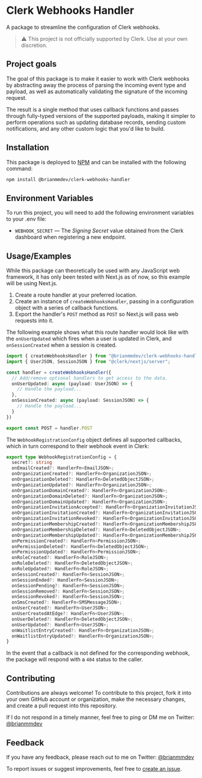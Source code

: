 
# Clerk Webhooks Handler

A package to streamline the configuration of Clerk webhooks.

> ⚠ This project is not officially supported by Clerk. Use at your own discretion.

## Project goals

The goal of this package is to make it easier to work with Clerk webhooks by abstracting away the process of parsing the incoming event type and payload, as well as automatically validating the signature of the incoming request.

The result is a single method that uses callback functions and passes through fully-typed versions of the supported payloads, making it simpler to perform operations such as updating database records, sending custom notifications, and any other custom logic that you'd like to build.

## Installation

This package is deployed to [NPM](https://www.npmjs.com/package/@brianmmdev/clerk-webhooks-handler) and can be installed with the following command:

```bash
npm install @brianmmdev/clerk-webhooks-handler
```

## Environment Variables

To run this project, you will need to add the following environment variables to your .env file:

- `WEBHOOK_SECRET` — The _Signing Secret_ value obtained from the Clerk dashboard when registering a new endpoint.

## Usage/Examples

While this package can theoretically be used with any JavaScript web framework, it has only been tested with Next.js as of now, so this example will be using Next.js.

1. Create a route handler at your preferred location.
2. Create an instance of `createWebhooksHandler`, passing in a configuration object with a series of callback functions.
3. Export the handler's `POST` method as `POST` so Next.js will pass web requests into it.

The following example shows what this route handler would look like with the `onUserUpdated` which fires when a user is updated in Clerk, and `onSessionCreated` when a session is created.

```ts
import { createWebhooksHandler } from "@brianmmdev/clerk-webhooks-handler";
import { UserJSON, SessionJSON } from "@clerk/nextjs/server";

const handler = createWebhooksHandler({
  // Add/remove optional handlers to get access to the data.
  onUserUpdated: async (payload: UserJSON) => {
    // Handle the payload...
  },
  onSessionCreated: async (payload: SessionJSON) => {
    // Handle the payload...
  }
})

export const POST = handler.POST
```

The `WebhookRegistrationConfig` object defines all supported callbacks, which in turn correspond to their webhook event in Clerk:

```ts
export type WebhookRegistrationConfig = {
  secret?: string
  onEmailCreated?: HandlerFn<EmailJSON>;
  onOrganizationCreated?: HandlerFn<OrganizationJSON>;
  onOrganizationDeleted?: HandlerFn<DeletedObjectJSON>;
  onOrganizationUpdated?: HandlerFn<OrganizationJSON>;
  onOrganizationDomainCreated?: HandlerFn<OrganizationJSON>;
  onOrganizationDomainDeleted?: HandlerFn<OrganizationJSON>;
  onOrganizationDomainUpdated?: HandlerFn<OrganizationJSON>;
  onOrganizationInvitationAccepted?: HandlerFn<OrganizationInvitationJSON>;
  onOrganizationInvitationCreated?: HandlerFn<OrganizationInvitationJSON>;
  onOrganizationInvitationRevoked?: HandlerFn<OrganizationInvitationJSON>;
  onOrganizationMembershipCreated?: HandlerFn<OrganizationMembershipJSON>;
  onOrganizationMembershipDeleted?: HandlerFn<DeletedObjectJSON>;
  onOrganizationMembershipUpdated?: HandlerFn<OrganizationMembershipJSON>;
  onPermissionCreated?: HandlerFn<PermissionJSON>;
  onPermissionDeleted?: HandlerFn<DeletedObjectJSON>;
  onPermissionUpdated?: HandlerFn<PermissionJSON>;
  onRoleCreated?: HandlerFn<RoleJSON>;
  onRoleDeleted?: HandlerFn<DeletedObjectJSON>;
  onRoleUpdated?: HandlerFn<RoleJSON>;
  onSessionCreated?: HandlerFn<SessionJSON>;
  onSessionEnded?: HandlerFn<SessionJSON>;
  onSessionPending?: HandlerFn<SessionJSON>;
  onSessionRemoved?: HandlerFn<SessionJSON>;
  onSessionRevoked?: HandlerFn<SessionJSON>;
  onSmsCreated?: HandlerFn<SMSMessageJSON>;
  onUserCreated?: HandlerFn<UserJSON>;
  onUserCreatedAtEdge?: HandlerFn<UserJSON>;
  onUserDeleted?: HandlerFn<DeletedObjectJSON>;
  onUserUpdated?: HandlerFn<UserJSON>;
  onWaitlistEntryCreated?: HandlerFn<OrganizationJSON>;
  onWaitlistEntryUpdated?: HandlerFn<OrganizationJSON>;
}
```

In the event that a callback is not defined for the corresponding webhook, the package will respond with a `404` status to the caller.

## Contributing

Contributions are always welcome! To contribute to this project, fork it into your own GitHub account or organization, make the necessary changes, and create a pull request into this repository.

If I do not respond in a timely manner, feel free to ping or DM me on Twitter: [@brianmmdev](https://twitter.com/brianmmdev)

## Feedback

If you have any feedback, please reach out to me on Twitter: [@brianmmdev](https://twitter.com/brianmmdev)

To report issues or suggest improvements, feel free to [create an issue]().
